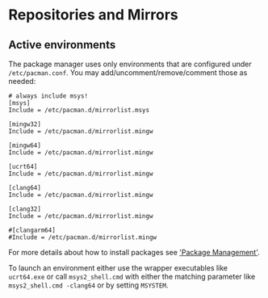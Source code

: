 # Repositories and Mirrors

## Active environments

The package manager uses only environments that are configured under `/etc/pacman.conf`.
You may add/uncomment/remove/comment those as needed:

```pkgconf
# always include msys!
[msys]
Include = /etc/pacman.d/mirrorlist.msys

[mingw32]
Include = /etc/pacman.d/mirrorlist.mingw

[mingw64]
Include = /etc/pacman.d/mirrorlist.mingw

[ucrt64]
Include = /etc/pacman.d/mirrorlist.mingw

[clang64]
Include = /etc/pacman.d/mirrorlist.mingw

[clang32]
Include = /etc/pacman.d/mirrorlist.mingw

#[clangarm64]
#Include = /etc/pacman.d/mirrorlist.mingw
```

For more details about how to install packages see ['Package Management'](package-management.md).

To launch an environment either use the wrapper executables like `ucrt64.exe` or
call `msys2_shell.cmd` with either the matching parameter like `msys2_shell.cmd -clang64`
or by setting `MSYSTEM`.
